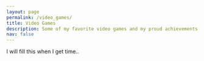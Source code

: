 ```yaml
---
layout: page
permalink: /video_games/
title: Video Games
description: Some of my favorite video games and my proud achievements in them.
nav: false
---
```


I will fill this when I get time..